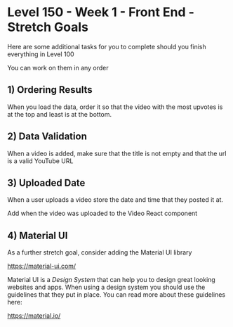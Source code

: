 # Level 150 - Week 1 - Front End - Stretch Goals

Here are some additional tasks for you to complete should you finish everything in Level 100

You can work on them in any order

## 1) Ordering Results

When you load the data, order it so that the video with the most upvotes is at the top and least is at the bottom.

## 2) Data Validation

When a video is added, make sure that the title is not empty and that the url is a valid YouTube URL

## 3) Uploaded Date

When a user uploads a video store the date and time that they posted it at.

Add when the video was uploaded to the Video React component

## 4) Material UI

As a further stretch goal, consider adding the Material UI library

https://material-ui.com/

Material UI is a _Design System_ that can help you to design great looking websites and apps. When using a design system you should use the guidelines that they put in place. You can read more about these guidelines here:

https://material.io/

